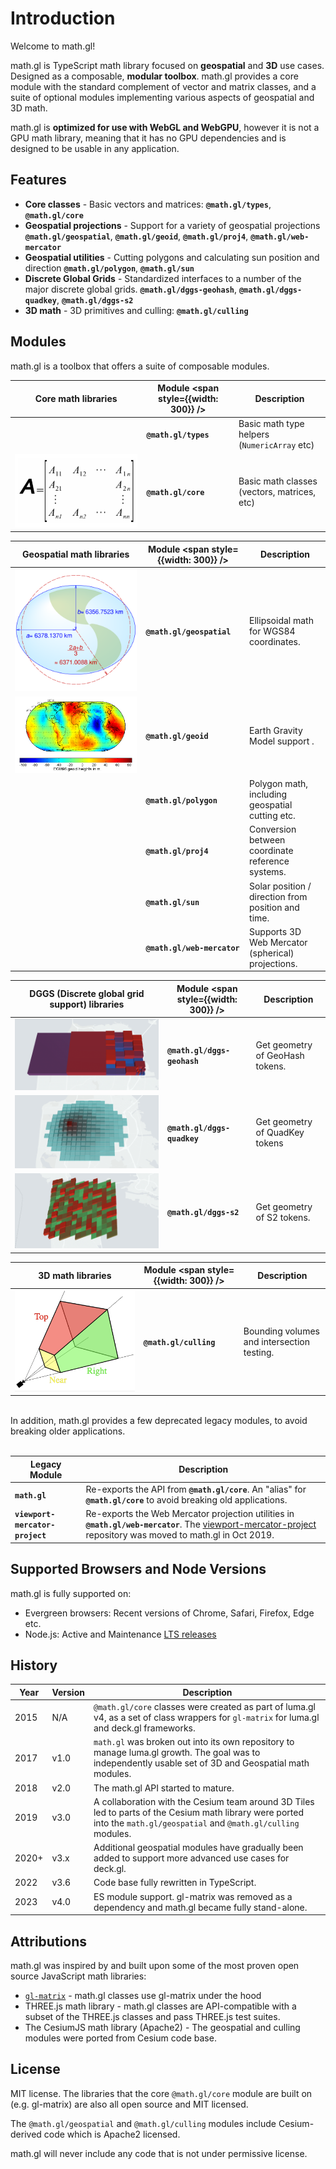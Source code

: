 # Introduction

Welcome to math.gl! 

math.gl is TypeScript math library focused on **geospatial** and **3D** use cases. Designed as a composable, **modular toolbox**. math.gl provides a core module with the standard complement of vector and matrix classes, and a suite of optional modules implementing various aspects of geospatial and 3D math.

math.gl is  **optimized for use with WebGL and WebGPU**, however it is not a GPU math library, meaning that it has no GPU dependencies and is designed to be usable in any application.

## Features

- **Core classes** - Basic vectors and matrices: **`@math.gl/types`**, **`@math.gl/core`**
- **Geospatial projections** - Support for a variety of geospatial projections **`@math.gl/geospatial`**, **`@math.gl/geoid`**, **`@math.gl/proj4`**, **`@math.gl/web-mercator`**
- **Geospatial utilities** - Cutting polygons and calculating sun position and direction **`@math.gl/polygon`**,  **`@math.gl/sun`**
- **Discrete Global Grids** - Standardized interfaces to a number of the major discrete global grids. **`@math.gl/dggs-geohash`**, **`@math.gl/dggs-quadkey`**, **`@math.gl/dggs-s2`**
- **3D math** - 3D primitives and culling: **`@math.gl/culling`**

## Modules

math.gl is a toolbox that offers a suite of composable modules.

| **Core math libraries**           | Module <span style={{width: 300}} /> | Description                                  |
| --------------------------------- | ------------------------------------ | -------------------------------------------- |
|                                   | **`@math.gl/types`**                 | Basic math type helpers (`NumericArray` etc) |
| ![core](./images/core.png 'core') | **`@math.gl/core`**                  | Basic math classes (vectors, matrices, etc)  |

| **Geospatial math libraries**                       | Module <span style={{width: 300}} /> | Description                                        |
| --------------------------------------------------- | ------------------------------------ | -------------------------------------------------- |
| ![geospatial](./images/geospatial.svg 'geospatial') | **`@math.gl/geospatial`**            | Ellipsoidal math for WGS84 coordinates.            |
| ![geoid](./images/geoid.png 'geoid')                | **`@math.gl/geoid`**                 | Earth Gravity Model support .                      |
|                                                     | **`@math.gl/polygon`**               | Polygon math, including geospatial cutting etc.    |
|                                                     | **`@math.gl/proj4`**                 | Conversion between coordinate reference systems.   |
|                                                     | **`@math.gl/sun`**                   | Solar position / direction from position and time. |
|                                                     | **`@math.gl/web-mercator`**          | Supports 3D Web Mercator (spherical) projections.  |

| **DGGS (Discrete global grid support) libraries** | Module <span style={{width: 300}} /> | Description                     |
| ------------------------------------------------- | ------------------------------------ | ------------------------------- |
| ![geohash](./images/dggs/geohash.png 'geohash')   | **`@math.gl/dggs-geohash`**          | Get geometry of GeoHash tokens. |
| ![quadkey](./images/dggs/quadkey.png 'quadkey')   | **`@math.gl/dggs-quadkey`**          | Get geometry of QuadKey tokens  |
| ![s2](./images/dggs/s2.png 's2')                  | **`@math.gl/dggs-s2`**               | Get geometry of S2 tokens.      |

| **3D math libraries**                      | Module <span style={{width: 300}} /> | Description                                |
| ------------------------------------------ | ------------------------------------ | ------------------------------------------ |
| ![culling](./images/culling.png 'culling') | **`@math.gl/culling`**               | Bounding volumes and intersection testing. |

<br/>
In addition, math.gl provides a few deprecated legacy modules, to avoid breaking older applications.
<br/>
<br/>

| Legacy Module                   | Description                                                                                                                                                                                                             |
| ------------------------------- | ----------------------------------------------------------------------------------------------------------------------------------------------------------------------------------------------------------------------- |
| **`math.gl`**                   | Re-exports the API from **`@math.gl/core`**. An "alias" for **`@math.gl/core`** to avoid breaking old applications.                                                                                                     |
| **`viewport-mercator-project`** | Re-exports the Web Mercator projection utilities in **`@math.gl/web-mercator`**. The [viewport-mercator-project](https://github.com/uber-common/viewport-mercator-project) repository was moved to math.gl in Oct 2019. |

## Supported Browsers and Node Versions

math.gl is fully supported on:

- Evergreen browsers: Recent versions of Chrome, Safari, Firefox, Edge etc.
- Node.js: Active and Maintenance [LTS releases](https://nodejs.org/en/about/releases/)

## History

| Year  | Version | Description                                                                                                                                                            |
| ----- | ------- | ---------------------------------------------------------------------------------------------------------------------------------------------------------------------- |
| 2015  | N/A     | `@math.gl/core` classes were created as part of luma.gl v4, as a set of class wrappers for `gl-matrix` for luma.gl and deck.gl frameworks.                             |
| 2017  | v1.0    | `math.gl` was broken out into its own repository to manage luma.gl growth. The goal was to  independently usable set of 3D and Geospatial math modules.                |
| 2018  | v2.0    | The math.gl API started to mature.                                                                                                                                     |
| 2019  | v3.0    | A collaboration with the Cesium team around 3D Tiles led to parts of the Cesium math library were ported into the `math.gl/geospatial` and `@math.gl/culling` modules. |
| 2020+ | v3.x    | Additional geospatial modules have gradually been added to support more advanced use cases for deck.gl.                                                                |
| 2022  | v3.6    | Code base fully rewritten in TypeScript.                                                                                                                               |
| 2023  | v4.0    | ES module support. gl-matrix was removed as a dependency and math.gl became fully stand-alone.                                                                         |

## Attributions

math.gl was inspired by and built upon some of the most proven open source JavaScript math libraries:

- [`gl-matrix`](http://glmatrix.net/) - math.gl classes use gl-matrix under the hood
- THREE.js math library - math.gl classes are API-compatible with a subset of the THREE.js classes and pass THREE.js test suites.
- The CesiumJS math library (Apache2) - The geospatial and culling modules were ported from Cesium code base.

## License

MIT license. The libraries that the core `@math.gl/core` module are built on (e.g. gl-matrix) are also all open source and MIT licensed.

The `@math.gl/geospatial` and `@math.gl/culling` modules include Cesium-derived code which is Apache2 licensed.

math.gl will never include any code that is not under permissive license.

